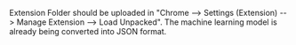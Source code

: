 Extension Folder should be uploaded in "Chrome --> Settings (Extension) --> Manage Extension --> Load Unpacked".
The machine learning model is already being converted into JSON format.
